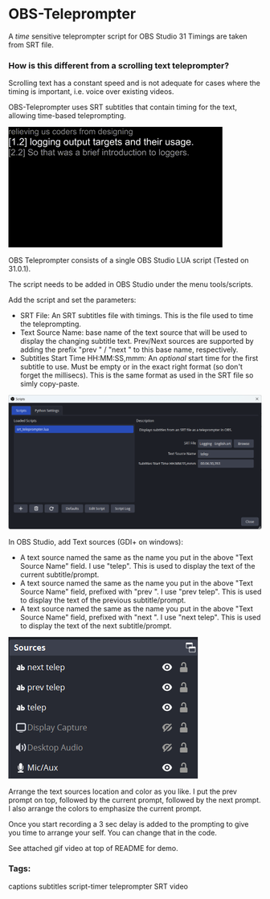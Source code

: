 # OBS-Teleprompter

A *time* sensitive teleprompter script for OBS Studio 31
Timings are taken from SRT file.

### How is this different from a scrolling text teleprompter?

Scrolling text has a constant speed and is not adequate for cases where the timing is important, i.e. voice over existing videos.

OBS-Teleprompter uses SRT subtitles that contain timing for the text, allowing time-based teleprompting.

![Demo](demo/obs_teleprompter_demo.gif)

OBS Teleprompter consists of a single OBS Studio LUA script (Tested on 31.0.1).

The script needs to be added in OBS Studio under the menu tools/scripts.

Add the script and set the parameters:
+ SRT File: An SRT subtitles file with timings. This is the file used to time the teleprompting.
+ Text Source Name: base name of the text source that will be used to display the changing subtitle text.
  Prev/Next sources are supported by adding the prefix "prev " / "next " to this base name, respectively.
+ Subtitles Start Time HH:MM:SS,mmm: An *optional* start time for the first subtitle to use. Must be empty or in the exact right format (so don't forget the millisecs).
  This is the same format as used in the SRT file so simly copy-paste.

![Adding Script and Setting Parameters](demo/obs_studio_script_parameters.png)

In OBS Studio, add Text sources (GDI+ on windows):
+ A text source named the same as the name you put in the above "Text Source Name" field. I use "telep". This is used to display the text of the current subtitle/prompt.
+ A text source named the same as the name you put in the above "Text Source Name" field, prefixed with "prev ". I use "prev telep". This is used to display the text of the previous subtitle/prompt.
+ A text source named the same as the name you put in the above "Text Source Name" field, prefixed with "next ". I use "next telep". This is used to display the text of the next subtitle/prompt.

![Text Source when base Source Name is telep](demo/obs_studio_teleprompter_sources_setup.png)

Arrange the text sources location and color as you like. I put the prev prompt on top, followed by the current prompt, followed by the next prompt. I also arrange the colors to emphasize the current prompt.

Once you start recording a 3 sec delay is added to the prompting to give you time to arrange your self. You can change that in the code.

See attached gif video at top of README for demo.


### Tags:
captions subtitles script-timer teleprompter SRT video

